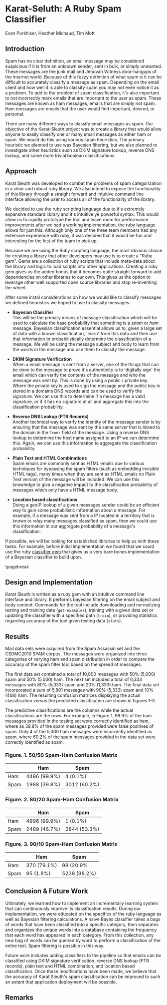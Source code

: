 # Karat-Seluth: A Ruby Spam Classifier

Evan Purkhiser, Heather Michaud, Tim Mott

<!-- Motivation and objects of the project -->
## Introduction

Spam has no clear definition, an email message may be considered suspicious if
it is from an unknown sender, sent in bulk, or simply unwanted. These messages
are the junk mail and Jehovah Witness door-hangups of the internet world.
Because of this fuzzy definition of what spam is it can be difficult to
accurately classify a message as spam. Depending on the email client and how well
it is able to classify spam you may not even notice it as a problem. To add to
the problem of spam classification, it's also important to not incorrectly mark
emails that are important to the user as spam. These messages are known as ham
messages, emails that are simply not spam. Ham messages are emails that the user
would find important, desired, or personal.

There are many different ways to classify email messages as spam. Our objective
of the Karat-Sleuth project was to create a library that would allow anyone to
easily classify one or many email messages as either ham or spam. We would do
this using various spam heuristics. The primary heuristic we planned to use was
Bayesian filtering, but we also planned to investigate other heuristics such as
DKIM signature lookup, reverse DNS lookup, and some more trivial boolean
classifications.

<!-- Basic idea of methods or structures proposed to develop the project -->
## Approach

Karat Sleuth was developed to combat the problems of spam categorization in a
clear and robust ruby library. We also intend to expose the functionality of
this library through a straight forward and intuitive command line interface
allowing the user to access all of the functionality of the library.

We decided to use the ruby scripting language due to it's extremely expansive
standard library and it's intuitive ye powerful syntax. This would allow us to
rapidly prototype the tool and leave room for performance improvements after we
had a working implementation, the ruby language allows for just this. Although
only one of the three team members had any extensive experience with ruby, it
was decided that it would be fun and interesting for the lest of the team to
pick up.

Because we are using the Ruby scripting language, the most obvious choice for
creating a library that other developers may use is to create a "Ruby gem". Gems
are a collection of ruby scripts that include meta-data about the library and
logic to load scripts into other applications. Creating a ruby gem gives us the
added bonus that it becomes quite straight forward to add dependencies on other
libraries to our own. This gives us the option to leverage other well supported
open source libraries and stop re-inventing the wheel.

After some instal considerations on how we would like to classify messages we
defined heuristics we hoped to use to classify messages:

 * **Bayesian Classifier**\
   This will be the primary means of message classification which will be used
   to calculate the base probability that something is a _spam_ or _ham_
   message. Bayesian classification essential allows us to, given a large set of
   data with a known classification, 'learn' from this data and then use that
   information to probabilistically determine the classification of a message.
   We will be using the message subject and body to learn from the words in the
   message and use them to classify the message.

 * **DKIM Signature Verification**\
   When a email message is sent from a server, one of the things that can be
   done to the message to prove it's authenticity is to 'digitally sign' the
   email which can verify the contents of the message and who the message was
   sent by. This is done by using a public / private key. Where the private key
   is used to sign the message and the public key is stored in a domains DNS
   records and can be used to verify the signature. We can use this to determine
   if a message has a valid signature, or if it has no signature at all and
   aggregate this into the classification probability.

 * **Reverse DNS Lookup (PTR Records)**\
   Another technical way to verify the identity of the message sender is by
   ensuring that the message was sent by the same server that is linked to the
   domain in the `From:` field of the message. Using a reverse DNS lookup to
   determine the host name assigned to an IP we can determine this. Again, we
   can use this information to aggregate the classification probability.

 * **Plain Text and HTML Combinations**\
   Spam emails are commonly sent as HTML emails due to various techniques for
   bypassing the spam filters (such as embedding invisible HTML tags), many
   times when they are sent as HTML emails no Plain Text version of the message
   will be included. We can use this knowledge to give a negative impact to the
   classification probability of messages which only have a HTML message body.

 * **Location based classifications**\
   Doing a geoIP lookup of a given messages sender could be an efficient way to
   gain some probabilistic information about a message. For example, if a
   message was sent from a IP located in a territory that is known to relay many
   messages classified as spam, then we could use this information in our
   aggregate probability of a message's classification.

If possible, we will be looking for established libraries to help us with these
tasks. For example, before initial implementation we found that we could use the
ruby [classifier gem](https://github.com/cardmagic/classifier) that gives us a
very bare bones implementation of a Bayesian classifier to build upon.

\pagebreak

<!-- What's been tried and implemented -->
## Design and Implementation

Karat Sleuth is written as a ruby gem with an intuitive command line interface
and library. It performs bayesian filtering on the email subject and body
content. Commands for the tool include downloading and normalizing testing and
training data (`get-examples`), training with a given data set or updating the
classifier with a specified path (`train`), or providing statistics regarding
accuracy of the tool given testing data (`stats`).

<!-- What's been accomplished -->
## Results

Mail data sets were acquired from the Spam Assassin set and the CSDMC2010 SPAM
corpus. The messages were organized into three categories of varying ham and
spam distribution in order to compare the accuracy of the spam filter tool
based on the spread of messages.

The first data set contained a total of 10,000 messages with 50% (5,000) spam
and 50% (5,000) ham.  The next set included a total of 6,333 messages with 80%
(5,333) spam and 20% (1,333) ham. The final data set incorporated a sum of
5,801 messages with 90% (5,333) spam and 10% (468) ham. The resulting confusion
matrices displaying the actual classification versus the predicted
classification are shown in figures 1-3.

The predictive classifications are the columns while the actual classifications
are the rows.  For example, in Figure 1, 99.9% of the ham messages provided in
the testing set were correctly identified as ham, where as 39.8% of the spam
messages provided were false positives of spam.  Only 4 of the 5,000 ham
messages were incorrectly identified as spam, where 60.2% of the spam messages
provided in the data set were correctly identified as spam.

### Figure. 1. 50/50 Spam-Ham Confusion Matrix

|      | Ham          | Spam         |
| ---- | ------------ | ------------ |
| Ham  | 4496 (99.9%) | 4 (0.1%)     |
| Spam | 1988 (39.8%) | 3012 (60.2%) |

### Figure. 2. 80/20 Spam-Ham Confusion Matrix

|      | Ham          | Spam         |
| ---- | ------------ | ------------ |
| Ham  | 4996 (99.9%) | 1 (0.1%)     |
| Spam | 2489 (46.7%) | 2844 (53.3%) |


### Figure. 3. 90/10 Spam-Ham Confusion Matrix

|      | Ham          | Spam         |
| ---- | ------------ | ------------ |
| Ham  | 370 (79.1%)  | 98 (20.9%    |
| Spam | 95 (1.8%)    | 5238 (98.2%) |

<!-- What's been learned and what's the next step -->
## Conclusion & Future Work

Ultimately, we learned how to implement an incrementally learning system that
can continuously improve its classification results. During our implementation,
we were educated on the specifics of the ruby language as well as Bayesian
filtering calculations. A naive Bayes classifier takes a bags of words that have
been classified into a specific category, then separates and organizes the
unique words into a database containing the frequency that each word has
appeared in each category. From this collection, any new bag of words can be
queried by word to perform a classification of the entire text. Spam filtering
is possible in this way.

Future work includes adding classifiers to the pipeline so that emails can be
classified using DKIM signature verification, reverse DNS lookup (PTR records),
plain text and HTML combination, and location based classification. Once these
modifications have been made, we believe that the accuracy of Karat Sleuth's
spam classification can be improved to such an extent that application
deployment will be possible.

<!-- Team members and their contribution to the project -->
## Remarks
